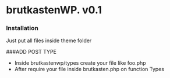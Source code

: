# brutkastenWP. v0.1

### Installation
  
Just put all files inside theme folder

###ADD POST TYPE


* Inside brutkastenwp/types create your file like foo.php
* After require your file inside brutkasten.php on function Types


